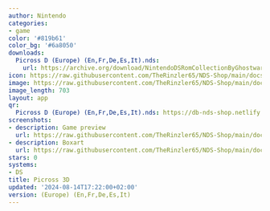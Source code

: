 ```yaml
---
author: Nintendo
categories:
- game
color: '#819b61'
color_bg: '#6a8050'
downloads:
  Picross D (Europe) (En,Fr,De,Es,It).nds:
    url: https://archive.org/download/NintendoDSRomCollectionByGhostware/Picross%20D%20%28Europe%29%20%28En%2CFr%2CDe%2CEs%2CIt%29.nds
icon: https://raw.githubusercontent.com/TheRinzler65/NDS-Shop/main/docs/assets/images/icons/picross3d.png
image: https://raw.githubusercontent.com/TheRinzler65/NDS-Shop/main/docs/assets/images/icons/picross3d.png
image_length: 703
layout: app
qr:
  Picross D (Europe) (En,Fr,De,Es,It).nds: https://db-nds-shop.netlify.app/assets/images/qr/picross-d-europe-enfrdeesit-nds.png
screenshots:
- description: Game preview
  url: https://raw.githubusercontent.com/TheRinzler65/NDS-Shop/main/docs/assets/images/screenshots/picross3d/picross3d.png
- description: Boxart
  url: https://raw.githubusercontent.com/TheRinzler65/NDS-Shop/main/docs/assets/images/boxart/Picross%20D%20(Europe)%20(En%2CFr%2CDe%2CEs%2CIt).nds.png
stars: 0
systems:
- DS
title: Picross 3D
updated: '2024-08-14T17:22:00+02:00'
version: (Europe) (En,Fr,De,Es,It)
---
```

